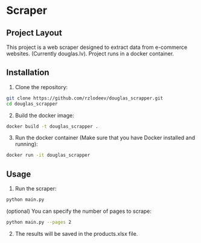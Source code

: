 # Scraper

## Project Layout
This project is a web scraper designed to extract data from e-commerce websites. (Currently douglas.lv).
Project runs in a docker container.

## Installation

1. Clone the repository:
```bash
git clone https://github.com/rzlodeev/douglas_scrapper.git
cd douglas_scrapper
```

2. Build the docker image:
```bash
docker build -t douglas_scrapper .
```

3. Run the docker container (Make sure that you have Docker installed and running):
```bash
docker run -it douglas_scrapper
```

## Usage

1. Run the scraper:
```bash
python main.py
```

(optional) You can specify the number of pages to scrape:
```bash
python main.py --pages 2
```

2. The results will be saved in the products.xlsx file.



